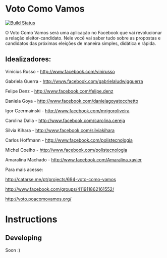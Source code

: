 Voto Como Vamos
================

[![Build Status](https://secure.travis-ci.org/camiloribeiro/c-vamos.png)](http://travis-ci.org/camiloribeiro/c-vamos])

O Voto Como Vamos será uma aplicação no Facebook que vai revolucionar a relação eleitor-candidato.
Nele você vai saber tudo sobre as propostas e candidatos das próximas eleições de maneira simples, didática e rápida.

Idealizadores:
-------------
Vinicius Russo   - http://www.facebook.com/vinirusso

Gabriela Guerra   - http://www.facebook.com/gabrielaludwigguerra

Felipe Denz       - http://www.facebook.com/felipe.denz

Daniela Goya      - http://www.facebook.com/danielagoyatocchetto

Igor Czermainski  - http://www.facebook.com/mrigoroliveira

Carolina Dalla    - http://www.facebook.com/carolina.cereja

Silvia Kihara     - http://www.facebook.com/silviakihara

Carlos Hoffmann   - http://www.facebook.com/polistecnologia

Michel Coelho     - http://www.facebook.com/polistecnologia

Amaralina Machado - http://www.facebook.com/Amaralina.xavier


Para mais acesse:

http://catarse.me/pt/projects/694-voto-como-vamos

http://www.facebook.com/groups/411911862161552/

http://voto.poacomovamos.org/


Instructions
==========

Developing
----------

Soon :)
